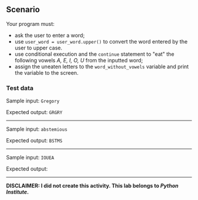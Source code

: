 ## Scenario

Your program must:

* ask the user to enter a word;
* use `user_word = user_word.upper()` to convert the word entered by the user to upper case.
* use conditional execution and the `continue` statement to "eat" the following vowels *A, E, I, O, U* from the inputted word;
* assign the uneaten letters to the `word_without_vowels` variable and print the variable to the screen.

### Test data
Sample input: `Gregory`

Expected output: `GRGRY`
___
Sample input: `abstemious`

Expected output: `BSTMS`
___
Sample input: `IOUEA`

Expected output: `    `
___
**DISCLAIMER: I did not create this activity. This lab belongs to *Python Institute*.**

